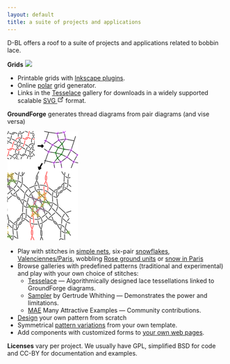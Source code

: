 ```yaml
---
layout: default
title: a suite of projects and applications
---
```



D-BL offers a roof to a suite of projects and applications related to bobbin lace.

**Grids** 
  ![](images/grids-galley.png?align=right)
  * Printable grids with [Inkscape plugins](https://d-bl.github.io/inkscape-bobbinlace/).
  * Online [polar](https://d-bl.github.io/polar-grids/) grid generator.
  * Links in the [Tesselace](https://d-bl.github.io/tesselace-to-gf/) gallery for downloads in a widely supported scalable [SVG ![](images/external-link.png)](https://en.wikipedia.org/wiki/Comparison_of_vector_graphics_editors#Import) format.

**GroundForge** generates thread diagrams from pair diagrams (and vise versa) 
  
![](images/thread-to-pairs-tothreads.png?align=right)
  * Play with stitches
    in [simple nets](https://d-bl.github.io/GroundForge/nets),
    six-pair [snowflakes](https://d-bl.github.io/MAE-gf/docs/snow-stitches),
    [Valenciennes/Paris](https://d-bl.github.io/gw-lace-to-gf/#a7-h7g11--valenciennes),
    wobbling [Rose ground units](https://d-bl.github.io/MAE-gf/docs/droste#wobble) or
    [snow in Paris](/GroundForge-help/Binche)
  * Browse galleries with predefined patterns (traditional and experimental) and play with your own choice of stitches:
    * [Tesselace](https://d-bl.github.io/tesselace-to-gf/) &mdash; Algorithmically designed lace tessellations linked to GroundForge diagrams.
    * [Sampler](https://d-bl.github.io/gw-lace-to-gf/) by Gertrude Whithing &mdash; Demonstrates the power and limitations.
    * [MAE](https://d-bl.github.io/MAE-gf/) Many Attractive Examples &mdash; Community contributions.
  * [Design](/GroundForge/pattern) your own pattern from scratch
  * Symmetrical [pattern variations](https://d-bl.github.io/GroundForge/symmetry) from your own template.
  * Add components with customized forms to [your own web pages](https://d-bl.github.io/GroundForge/API).

**Licenses** vary per project. We usually have GPL, simplified BSD for code and CC-BY for documentation and examples.
